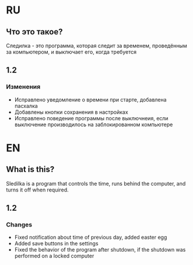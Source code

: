 # RU

## Что это такое?
Следилка - это программа, которая следит за временем, проведённым за компьютером, и выключает его, когда требуется

## 1.2

### Изменения
 - Исправлено уведомление о времени при старте, добавлена пасхалка
 - Добавлены кнопки сохранения в настройках
 - Исправлено поведение программы после выключнеия, если выключение производилось на заблокированном компьютере

# EN

## What is this?
Sledilka is a program that controls the time, runs behind the computer, and turns it off when required.

## 1.2

### Changes
   - Fixed notification about time of previous day, added easter egg
   - Added save buttons in the settings
   - Fixed the behavior of the program after shutdown, if the shutdown was performed on a locked computer
